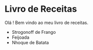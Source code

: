 # Livro de Receitas

Olá ! Bem vindo ao meu livro de receitas.

 - Strogonoff de Frango
 - Feijoada
 - Nhoque de Batata
